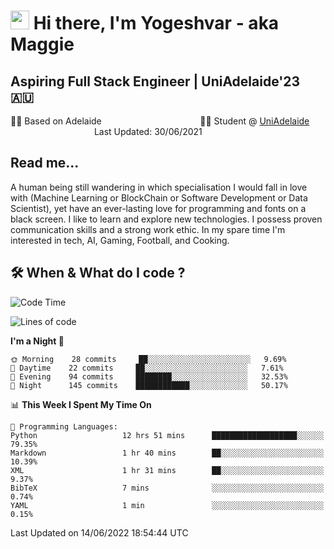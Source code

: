 <h1><img src="https://emojis.slackmojis.com/emojis/images/1531849430/4246/blob-sunglasses.gif?1531849430" width="30"/> Hi there, I'm Yogeshvar - aka Maggie</h1>

## Aspiring Full Stack Engineer | UniAdelaide'23 🇦🇺  
🏂🏻  Based on Adelaide &nbsp;&nbsp;&nbsp;&nbsp;&nbsp;&nbsp;&nbsp;&nbsp;&nbsp;&nbsp;&nbsp;&nbsp;&nbsp;&nbsp;&nbsp;&nbsp;&nbsp;&nbsp;&nbsp;&nbsp;&nbsp;&nbsp;&nbsp;&nbsp;&nbsp;&nbsp;&nbsp;&nbsp;&nbsp;&nbsp;&nbsp;&nbsp;&nbsp;&nbsp;&nbsp;&nbsp;&nbsp;&nbsp;&nbsp;👨‍💻 Student @ [UniAdelaide](https://www.adelaide.edu.au)   &nbsp;&nbsp;&nbsp;&nbsp;&nbsp;&nbsp;&nbsp;&nbsp;&nbsp;&nbsp;&nbsp;&nbsp;&nbsp;&nbsp;&nbsp;&nbsp;&nbsp;&nbsp;&nbsp;&nbsp;&nbsp;&nbsp;&nbsp;&nbsp;&nbsp;&nbsp;&nbsp;&nbsp;&nbsp;&nbsp;&nbsp;&nbsp; &nbsp;Last Updated: 30/06/2021

## Read me...

A human being still wandering in which specialisation I would fall in love with (Machine Learning or BlockChain or Software Development or Data Scientist), yet have an ever-lasting love for programming and fonts on a black screen. I like to learn and explore new technologies. I possess proven communication skills and a strong work ethic. In my spare time I'm interested in tech, AI, Gaming, Football, and Cooking.

## 🛠 When & What do I code ?  

<!--START_SECTION:waka-->
![Code Time](http://img.shields.io/badge/Code%20Time-1%2C579%20hrs%2048%20mins-blue)

![Lines of code](https://img.shields.io/badge/From%20Hello%20World%20I%27ve%20Written-2%20Million%20lines%20of%20code-blue)

**I'm a Night 🦉** 

```text
🌞 Morning    28 commits     ██░░░░░░░░░░░░░░░░░░░░░░░   9.69% 
🌆 Daytime    22 commits     ██░░░░░░░░░░░░░░░░░░░░░░░   7.61% 
🌃 Evening    94 commits     ████████░░░░░░░░░░░░░░░░░   32.53% 
🌙 Night      145 commits    ████████████░░░░░░░░░░░░░   50.17%

```


📊 **This Week I Spent My Time On** 

```text
💬 Programming Languages: 
Python                   12 hrs 51 mins      ███████████████████░░░░░░   79.35% 
Markdown                 1 hr 40 mins        ██░░░░░░░░░░░░░░░░░░░░░░░   10.39% 
XML                      1 hr 31 mins        ██░░░░░░░░░░░░░░░░░░░░░░░   9.37% 
BibTeX                   7 mins              ░░░░░░░░░░░░░░░░░░░░░░░░░   0.74% 
YAML                     1 min               ░░░░░░░░░░░░░░░░░░░░░░░░░   0.15%

```


 Last Updated on 14/06/2022 18:54:44 UTC
<!--END_SECTION:waka-->
